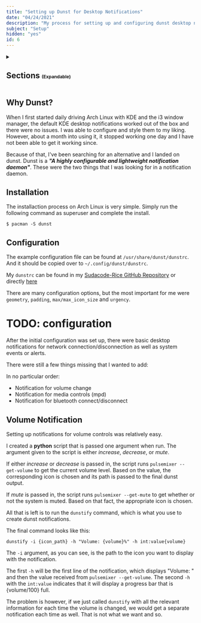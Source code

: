 ```yaml
---
title: "Setting up Dunst for Desktop Notifications"
date: "04/24/2021"
description: "My process for setting up and configuring dunst desktop notifications in Arch Linux, running the i3 window manager."
subject: "Setup"
hidden: "yes"
id: 6
---
```


<details>

<summary><h2>Sections <span style="font-size: 12px">(Expandable)</span></h2></summary>

- [Why Dunst](#why-dunst)
- [Installation](#install)
- [Configuration](#config)
- [Volume Notification](#volume)

</details>

## Why Dunst? <a name="why-dunst"></a>

When I first started daily driving Arch Linux with KDE and the i3 window manager, the default KDE desktop notifications worked out of the box and there were no issues.  I was able to configure and style them to my liking.  However, about a month into using it, it stopped working one day and I have not been able to get it working since.

Because of that, I've been searching for an alternative and I landed on dunst.  Dunst is a ___"A highly configurable and lightweight notification daemon"___.  These were the two things that I was looking for in a notification daemon.


## Installation <a name="install"></a>
The installaction process on Arch Linux is very simple.  Simply run the following command as superuser and complete the install.
	
	$ pacman -S dunst

## Configuration <a name="config"></a>

The example configuration file can be found at `/usr/share/dunst/dunstrc`.  And it should be copied over to `~/.config/dunst/dunstrc`.


My `dunstrc` can be found in my [Sudacode-Rice GitHub Repository](https://github.com/ksyasuda/Sudacode-Rice) or directly [here](https://github.com/ksyasuda/Sudacode-Rice/blob/dev/dunst/dunstrc)

There are many configuration options, but the most important for me were `geometry`, `padding`, `max/max_icon_size` and `urgency`.

# TODO: configuration

After the initial configuration was set up, there were basic desktop
notifications for network connection/disconnection as well as system events or
alerts.

There were still a few things missing that I wanted to add:

In no particular order:

- Notification for volume change
- Notification for media controls (mpd)
- Notification for bluetooth connect/disconnect


## Volume Notification <a name='volume'></a>
Setting up notifications for volume controls was relatively easy.  

I created a __python__ script that is passed one argument when run.  The
argument given to the script is either _increase_, _decrease_, or _mute_.

If either _increase_ or _decrease_ is passed in, the script runs `pulsemixer
--get-volume` to get the current volume level.  Based on the value, the
corresponding icon is chosen and its path is passed to the final dunst output.

If _mute_ is passed in, the script runs `pulsemixer --get-mute` to get whether
or not the system is muted.  Based on that fact, the appropriate icon is chosen.

All that is left is to run the `dunstify` command, which is what you use  to
create dunst notifications.  

The final command looks like this:

	dunstify -i {icon_path} -h "Volume: {volume}%" -h int:value{volume}

The `-i` argument, as you can see, is the path to the icon you want to display
with the notification.

The first `-h` will be the first line of the notification, which displays "Volume:
" and then the value received from `pulsemixer --get-volume`.  The second `-h`
with the `int:value` indicates that it will display a progress bar that is
{volume/100} full.

The problem is however, if we just called `dunstify` with all the
relevant information for each time the volume is changed, we would get a
separate notification each time as well.  That is not what we want and so. 
